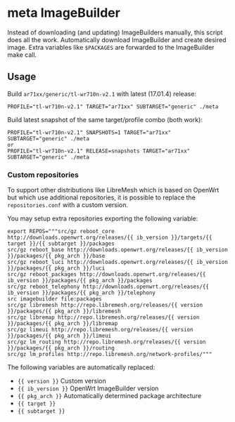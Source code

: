 # meta ImageBuilder

Instead of downloading (and updating) ImageBuilders manually, this script does
all the work. Automatically download ImageBuilder and create desired image.
Extra variables like `$PACKAGES` are forwarded to the ImageBuilder make call.

## Usage

Build `ar71xx/generic/tl-wr710n-v2.1` with latest (17.01.4) release:

    PROFILE="tl-wr710n-v2.1" TARGET="ar71xx" SUBTARGET="generic" ./meta

Build latest snapshot of the same target/profile combo (both work):

    PROFILE="tl-wr710n-v2.1" SNAPSHOTS=1 TARGET="ar71xx" SUBTARGET="generic" ./meta
    or
    PROFILE="tl-wr710n-v2.1" RELEASE=snapshots TARGET="ar71xx" SUBTARGET="generic" ./meta

### Custom repositories

To support other distributions like LibreMesh which is based on OpenWrt but
which use additional repositories, it is possible to replace the
`repositories.conf` with a custom version.

You may setup extra repositories exporting the following variable:

    export REPOS="""src/gz reboot_core http://downloads.openwrt.org/releases/{{ ib_version }}/targets/{{ target }}/{{ subtarget }}/packages
    src/gz reboot_base http://downloads.openwrt.org/releases/{{ ib_version }}/packages/{{ pkg_arch }}/base
    src/gz reboot_luci http://downloads.openwrt.org/releases/{{ ib_version }}/packages/{{ pkg_arch }}/luci
    src/gz reboot_packages http://downloads.openwrt.org/releases/{{ ib_version }}/packages/{{ pkg_arch }}/packages
    src/gz reboot_telephony http://downloads.openwrt.org/releases/{{ ib_version }}/packages/{{ pkg_arch }}/telephony
    src imagebuilder file:packages
    src/gz libremesh http://repo.libremesh.org/releases/{{ version }}/packages/{{ pkg_arch }}/libremesh
    src/gz libremap http://repo.libremesh.org/releases/{{ version }}/packages/{{ pkg_arch }}/libremap
    src/gz limeui http://repo.libremesh.org/releases/{{ version }}/packages/{{ pkg_arch }}/limeui
    src/gz lm_routing http://repo.libremesh.org/releases/{{ version }}/packages/{{ pkg_arch }}/routing
    src/gz lm_profiles http://repo.libremesh.org/network-profiles/"""

The following variables are automatically replaced:

* `{{ version }}` Custom version
* `{{ ib_version }}` OpenWrt ImageBuilder version
* `{{ pkg_arch }}` Automatically determined package architecture
* `{{ target }}`
* `{{ subtarget }}`
